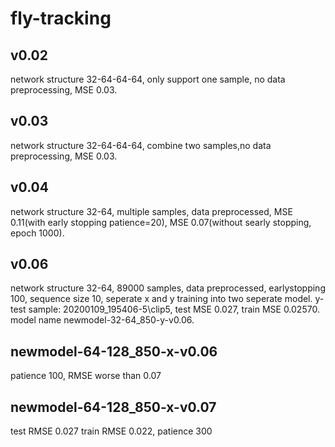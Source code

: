 # fly-tracking
## v0.02
network structure 32-64-64-64, only support one sample, no data preprocessing, MSE 0.03.
## v0.03
network structure 32-64-64-64, combine two samples,no data preprocessing, MSE 0.03.
## v0.04
network structure 32-64, multiple samples, data preprocessed, MSE 0.11(with early stopping patience=20), MSE 0.07(without searly stopping, epoch 1000).
## v0.06
network structure 32-64, 89000 samples, data preprocessed, earlystopping 100, sequence size 10, seperate x and y training into two seperate model. y-test sample: 20200109_195406-5\\clip5, test MSE 0.027, train MSE 0.02570. model name newmodel-32-64_850-y-v0.06.
## newmodel-64-128_850-x-v0.06
patience 100, RMSE worse than 0.07
## newmodel-64-128_850-x-v0.07
test RMSE 0.027 train RMSE 0.022, patience 300
